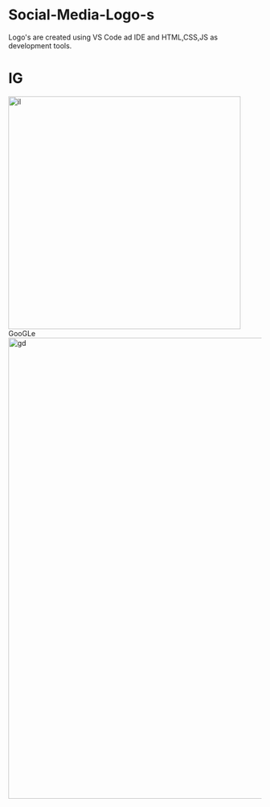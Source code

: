 # Social-Media-Logo-s
Logo's are created using VS Code ad IDE and HTML,CSS,JS as development tools.
# IG
<img width="462" alt="il" src="https://user-images.githubusercontent.com/86605435/152658310-ea6e2fbc-599e-42fd-bc84-8f1ae57c32a5.png">
 GooGLe
<img width="915" alt="gd" src="https://user-images.githubusercontent.com/86605435/152658313-dbd97dbf-fdd4-45d9-bafa-c7071af88a5c.png">

